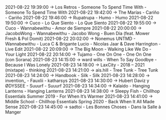 2021-08-22 19:39:00 -> Los Retros - Someone To Spend Time With - Someone To Spend Time With
2021-08-22 19:42:00 -> The Marías - Cariño - Cariño
2021-08-22 19:46:00 -> Rupatrupa - Humo - Humo
2021-08-22 19:50:00 -> Cuco - Lo Que Siento - Lo Que Siento
2021-08-22 19:55:00 -> Cuco - Wannabewithu - Amor de Siempre
2021-08-22 20:00:00 -> JacoboWong - Wannabewithu - Jacobo Wong - Buen Día (feat. Mower Fresh & Pol Domit)
2021-08-22 20:02:00 -> Nonemus UNTMD - Wannabewithu - Luca C & Brigante Lucio - Nicolas Jaar & Dave Harrington - Live Edit
2021-08-22 20:09:00 -> The Big Moon - Walking Like We Do - Your Light
2021-08-22 20:14:00 -> Tujamo - One On One - One On One (con Sorana)
2021-08-23 14:15:00 -> ward wills - When To Say Goodbye - Because I Was Lonely
2021-08-23 14:18:00 -> LaxCity - 2018 – 2021 (mixtape) - thinking
2021-08-23 14:21:00 -> ais.hill - Tree Tunk - Tree Tunk
2021-08-23 14:24:00 -> Handbook - Silk - Silk
2021-08-23 14:28:00 -> invention_ - Fauxlii - katharsys
2021-08-23 14:30:00 -> Hubert Daviz y ØDYSSEE - Suuurf - Suuurf
2021-08-23 14:34:00 -> Kalaido - Hanging Lanterns - Hanging Lanterns
2021-08-23 14:38:00 -> Sleepy Fish - Chillhop Essentials Summer 2019 - For When It’s Warmer
2021-08-23 14:41:00 -> Middle School - Chillhop Essentials Spring 2020 - Back When It All Made Sense
2021-08-23 14:45:00 -> sadtoi - Les Bonnes Choses - Dans la Salle à Manger
